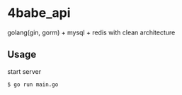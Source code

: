 # 4babe_api
golang(gin, gorm) + mysql + redis with clean architecture

## Usage

start server
```.sh
$ go run main.go
```
